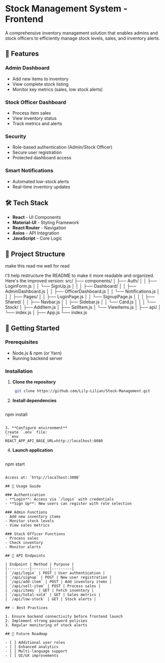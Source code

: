 # Stock Management System - Frontend

A comprehensive inventory management solution that enables admins and stock officers to efficiently manage stock levels, sales, and inventory alerts.

## 🚀 Features

### Admin Dashboard
- Add new items to inventory
- View complete stock listing
- Monitor key metrics (sales, low stock alerts)

### Stock Officer Dashboard
- Process item sales
- View inventory status
- Track metrics and alerts

### Security
- Role-based authentication (Admin/Stock Officer)
- Secure user registration
- Protected dashboard access

### Smart Notifications
- Automated low-stock alerts
- Real-time inventory updates

## 🛠️ Tech Stack

- **React** - UI Components
- **Material-UI** - Styling Framework
- **React Router** - Navigation
- **Axios** - API Integration
- **JavaScript** - Core Logic

## 📁 Project Structure
make this read me well for read

I'll help restructure the README to make it more readable and organized. Here's the improved version:
src/
├── components/
│ ├── Auth/
│ │ ├── LoginForm.js
│ │ └── SignUp.js
│ │
│ ├── Dashboard/
│ │ ├── AdminDashboard.js
│ │ ├── OfficerDashboard.js
│ │ └── Notifications.js
│ │
│ ├── Pages/
│ │ ├── LoginPage.js
│ │ └── SignupPage.js
│ │
│ ├── Shared/
│ │ ├── Navbar.js
│ │ ├── Sidebar.js
│ │ └── Card.js
│ │
│ └── Stock/
│ ├── AddItem.js
│ ├── SellItem.js
│ └── ViewItems.js
│
├── api/
│ └── index.js
│
├── App.js
└── index.js

## 🚀 Getting Started

### Prerequisites
- Node.js & npm (or Yarn)
- Running backend server

### Installation

1. **Clone the repository**
   ```bash
    git clone https://github.com/Lily-Lilian/Stock-Management.git
   ```

2. **Install dependencies**
   ```bash
npm install
   ```

3. **Configure environment**
   Create `.env` file:
   ```env
REACT_APP_API_BASE_URL=http://localhost:8080
   ```

4. **Launch application**
   ```bash
npm start
   ```

   Access at: `http://localhost:3000`

## 📱 Usage Guide

### Authentication
- **Login**: Access via `/login` with credentials
- **Sign Up**: New users can register with role selection

### Admin Functions
- Add new inventory items
- Monitor stock levels
- View sales metrics

### Stock Officer Functions
- Process sales
- Check inventory
- Monitor alerts

## 🔌 API Endpoints

| Endpoint | Method | Purpose |
|----------|--------|---------|
| `/api/login` | POST | User authentication |
| `/api/signup` | POST | New user registration |
| `/api/add-item` | POST | Add inventory items |
| `/api/sell-item` | POST | Process sales |
| `/api/items` | GET | Fetch inventory |
| `/api/total-sold` | GET | Sales metrics |
| `/api/low-stock` | GET | Stock alerts |

## 💡 Best Practices

1. Ensure backend connectivity before frontend launch
2. Implement strong password policies
3. Regular monitoring of stock alerts

## 🔮 Future Roadmap

- [ ] Additional user roles
- [ ] Enhanced analytics
- [ ] Multi-language support
- [ ] UI/UX improvements
